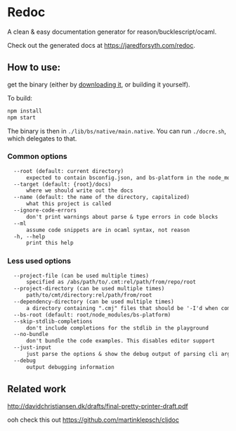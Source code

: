 
# Redoc

A clean & easy documentation generator for reason/bucklescript/ocaml.

Check out the generated docs at https://jaredforsyth.com/redoc.

## How to use:

get the binary (either by [downloading it](https://github.com/jaredly/redoc/releases/), or building it yourself).

To build:

```bash
npm install
npm start
```

The binary is then in `./lib/bs/native/main.native`. You can run `./docre.sh`, which delegates to that.

### Common options

```txt
  --root (default: current directory)
      expected to contain bsconfig.json, and bs-platform in the node_modules
  --target (default: {root}/docs)
      where we should write out the docs
  --name (default: the name of the directory, capitalized)
      what this project is called
  --ignore-code-errors
      don't print warnings about parse & type errors in code blocks
  --ml
      assume code snippets are in ocaml syntax, not reason
  -h, --help
      print this help
```

### Less used options

```txt
  --project-file (can be used multiple times)
      specified as /abs/path/to/.cmt:rel/path/from/repo/root
  --project-directory (can be used multiple times)
      path/to/cmt/directory:rel/path/from/root
  --dependency-directory (can be used multiple times)
      a directory containing ".cmj" files that should be '-I'd when compiling snippets
  --bs-root (default: root/node_modules/bs-platform)
  --skip-stdlib-completions
      don't include completions for the stdlib in the playground
  --no-bundle
      don't bundle the code examples. This disables editor support
  --just-input
      just parse the options & show the debug output of parsing cli args
  --debug
      output debugging information
```


## Related work

http://davidchristiansen.dk/drafts/final-pretty-printer-draft.pdf

ooh check this out
https://github.com/martinklepsch/cljdoc

